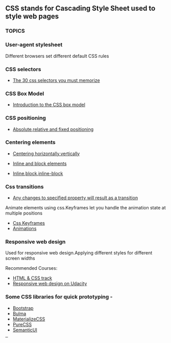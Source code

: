 
## CSS stands for Cascading Style Sheet used to style web pages

### TOPICS

### User-agent stylesheet
	
Different browsers set different default CSS rules

### CSS selectors
* [The 30 css selectors you must memorize](https://code.tutsplus.com/tutorials/the-30-css-selectors-you-must-memorize--net-16048)

### CSS Box Model
* [Introduction to the CSS box model](https://developer.mozilla.org/en-US/docs/Web/CSS/CSS_Box_Model/Introduction_to_the_CSS_box_model)

### CSS positioning
* [Absolute,relative and fixed positioning](http://www.barelyfitz.com/screencast/html-training/css/positioning/)
	
### Centering elements
	
* [Centering horizontally,vertically](https://css-tricks.com/centering-css-complete-guide/)

* [Inline and block elements](http://learnlayout.com/display.html)
* [Inline,block,inline-block](http://learnlayout.com/display.html)
	

### Css transitions

* [Any changes to specified property will result as a transition](https://developer.mozilla.org/en-US/docs/Web/CSS/CSS_Transitions/Using_CSS_transitions)
	
Animate elements using css.Keyframes let you handle the animation state at multiple positions
* [Css Keyframes](https://developer.mozilla.org/en-US/docs/Web/CSS/@keyframes)
* [Animations](https://developer.mozilla.org/en-US/docs/Web/CSS/CSS_Animations/Using_CSS_animations)

### Responsive web design
Used for responsive web design.Applying different styles for different screen widths 

Recommended Courses:
* [HTML & CSS track](https://learn.freecodecamp.org/)
* [Responsive web design on Udacity](https://in.udacity.com/course/responsive-web-design-fundamentals--ud893)
	
### Some CSS libraries for quick prototyping -

* [Bootstrap](https://getbootstrap.com/)
* [Bulma](https://bulma.io/)
* [MaterializeCSS](https://materializecss.com)
* [PureCSS](https://purecss.io/)	
* [SemanticUI](https://semantic-ui.com/)


<hr style="width:8px;">

